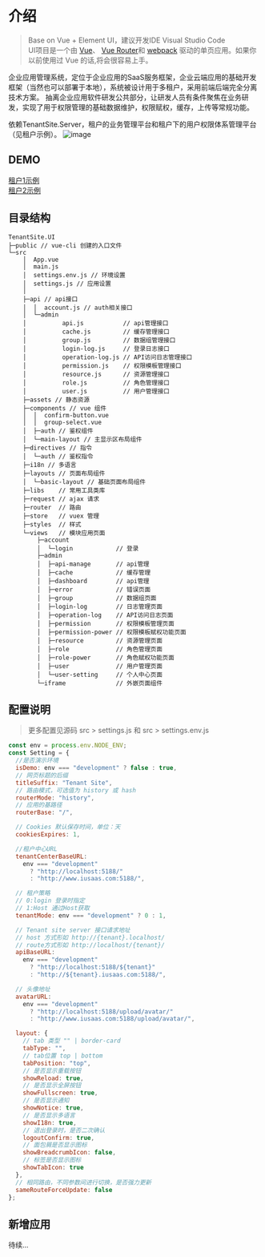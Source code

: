 # 介绍
> Base on Vue + Element UI，建议开发IDE Visual Studio Code <br />
> UI项目是一个由 
[Vue](http://vuejs.org/?_blank)、
[Vue Router](https://github.com/vuejs/vue-router?_blank)和
[webpack](http://webpack.js.org/?_blank)
驱动的单页应用。如果你以前使用过 Vue 的话,将会很容易上手。 <br />

企业应用管理系统，定位于企业应用的SaaS服务框架，企业云端应用的基础开发框架（当然也可以部署于本地），系统被设计用于多租户，采用前端后端完全分离技术方案。
抽离企业应用软件研发公共部分，让研发人员有条件聚焦在业务研发，实现了用于权限管理的基础数据维护，权限赋权，缓存，上传等常规功能。 <br />

依赖TenantSite.Server，租户的业务管理平台和租户下的用户权限体系管理平台（见租户示例）。
![image](http://www.iusaas.com/intro1.jpg)

## DEMO

[租户1示例](http://tenant1.iusaas.com/login?_blank) <br />
[租户2示例](http://tenant2.iusaas.com/login?_blank) <br />


## 目录结构
```
TenantSite.UI 
├─public // vue-cli 创建的入口文件
└─src
    │  App.vue
    │  main.js 
    │  settings.env.js // 环境设置
    │  settings.js // 应用设置
    │  
    ├─api // api接口
    │  │  account.js // auth相关接口
    │  └─admin
    │          api.js           // api管理接口
    │          cache.js         // 缓存管理接口
    │          group.js         // 数据组管理接口
    │          login-log.js     // 登录日志接口
    │          operation-log.js // API访问日志管理接口
    │          permission.js    // 权限模板管理接口
    │          resource.js      // 资源管理接口
    │          role.js          // 角色管理接口
    │          user.js          // 用户管理接口
    ├─assets // 静态资源
    ├─components // vue 组件
    │  │  confirm-button.vue 
    │  │  group-select.vue
    │  ├─auth // 鉴权组件
    │  └─main-layout // 主显示区布局组件      
    ├─directives // 指令
    │  └─auth // 鉴权指令
    ├─i18n // 多语言
    ├─layouts // 页面布局组件
    │  └─basic-layout // 基础页面布局组件
    ├─libs    // 常用工具类库
    ├─request // ajax 请求
    ├─router  // 路由
    ├─store   // vuex 管理
    ├─styles  // 样式
    └─views   // 模块应用页面
        ├─account            
        │  └─login            // 登录
        ├─admin 
        │  ├─api-manage       // api管理
        │  ├─cache            // 缓存管理
        │  ├─dashboard        // api管理
        │  ├─error            // 错误页面
        │  ├─group            // 数据组页面
        │  ├─login-log        // 日志管理页面
        │  ├─operation-log    // API访问日志页面 
        │  ├─permission       // 权限模板管理页面 
        │  ├─permission-power // 权限模板赋权功能页面         
        │  ├─resource         // 资源管理页面
        │  ├─role             // 角色管理页面
        │  ├─role-power       // 角色赋权功能页面
        │  ├─user             // 用户管理页面
        │  └─user-setting     // 个人中心页面   
        └─iframe              // 外嵌页面组件
```

## 配置说明
> 更多配置见源码 src > settings.js 和 src > settings.env.js


```js
const env = process.env.NODE_ENV;
const Setting = {
  //是否演示环境
  isDemo: env === "development" ? false : true,
  // 网页标题的后缀
  titleSuffix: "Tenant Site",
  // 路由模式，可选值为 history 或 hash
  routerMode: "history",
  // 应用的基路径
  routerBase: "/",

  // Cookies 默认保存时间，单位：天
  cookiesExpires: 1,

  //租户中心URL
  tenantCenterBaseURL:
    env === "development"
      ? "http://localhost:5188/"
      : "http://www.iusaas.com:5188/",

  // 租户策略
  // 0:login 登录时指定
  // 1:Host 通过Host获取
  tenantMode: env === "development" ? 0 : 1,

  // Tenant site server 接口请求地址
  // host 方式形如 http://{tenant}.localhost/
  // route方式形如 http://localhost/{tenant}/
  apiBaseURL:
    env === "development"
      ? "http://localhost:5188/${tenant}"
      : "http://${tenant}.iusaas.com:5188/",

  // 头像地址
  avatarURL:
    env === "development"
      ? "http://localhost:5188/upload/avatar/"
      : "http://www.iusaas.com:5188/upload/avatar/",

  layout: {
    // tab 类型 "" | border-card
    tabType: "",
    // tab位置 top | bottom
    tabPosition: "top",
    // 是否显示重载按钮
    showReload: true,
    // 是否显示全屏按钮
    showFullscreen: true,
    // 是否显示通知
    showNotice: true,
    // 是否显示多语言
    showI18n: true,
    // 退出登录时，是否二次确认
    logoutConfirm: true,
    // 面包屑是否显示图标
    showBreadcrumbIcon: false,
    // 标签是否显示图标
    showTabIcon: true
  },
  // 相同路由，不同参数间进行切换，是否强力更新
  sameRouteForceUpdate: false
};

```

## 新增应用

待续...
